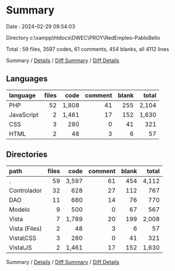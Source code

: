 # Summary

Date : 2024-02-29 09:54:03

Directory c:\\xampp\\htdocs\\DWEC\\PROY\\RedEmpleo-PabloBello

Total : 59 files,  3597 codes, 61 comments, 454 blanks, all 4112 lines

Summary / [Details](details.md) / [Diff Summary](diff.md) / [Diff Details](diff-details.md)

## Languages
| language | files | code | comment | blank | total |
| :--- | ---: | ---: | ---: | ---: | ---: |
| PHP | 52 | 1,808 | 41 | 255 | 2,104 |
| JavaScript | 2 | 1,461 | 17 | 152 | 1,630 |
| CSS | 3 | 280 | 0 | 41 | 321 |
| HTML | 2 | 48 | 3 | 6 | 57 |

## Directories
| path | files | code | comment | blank | total |
| :--- | ---: | ---: | ---: | ---: | ---: |
| . | 59 | 3,597 | 61 | 454 | 4,112 |
| Controlador | 32 | 628 | 27 | 112 | 767 |
| DAO | 11 | 680 | 14 | 76 | 770 |
| Modelo | 9 | 500 | 0 | 67 | 567 |
| Vista | 7 | 1,789 | 20 | 199 | 2,008 |
| Vista (Files) | 2 | 48 | 3 | 6 | 57 |
| Vista\\CSS | 3 | 280 | 0 | 41 | 321 |
| Vista\\JS | 2 | 1,461 | 17 | 152 | 1,630 |

Summary / [Details](details.md) / [Diff Summary](diff.md) / [Diff Details](diff-details.md)